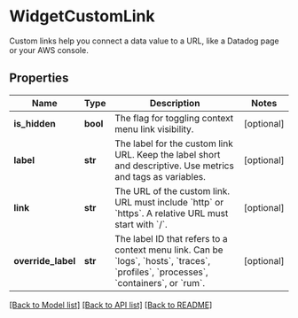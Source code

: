 # WidgetCustomLink

Custom links help you connect a data value to a URL, like a Datadog page or your AWS console.

## Properties
Name | Type | Description | Notes
------------ | ------------- | ------------- | -------------
**is_hidden** | **bool** | The flag for toggling context menu link visibility. | [optional] 
**label** | **str** | The label for the custom link URL. Keep the label short and descriptive. Use metrics and tags as variables. | [optional] 
**link** | **str** | The URL of the custom link. URL must include &#x60;http&#x60; or &#x60;https&#x60;. A relative URL must start with &#x60;/&#x60;. | [optional] 
**override_label** | **str** | The label ID that refers to a context menu link. Can be &#x60;logs&#x60;, &#x60;hosts&#x60;, &#x60;traces&#x60;, &#x60;profiles&#x60;, &#x60;processes&#x60;, &#x60;containers&#x60;, or &#x60;rum&#x60;. | [optional] 

[[Back to Model list]](README.md#documentation-for-models) [[Back to API list]](README.md#documentation-for-api-endpoints) [[Back to README]](README.md)


